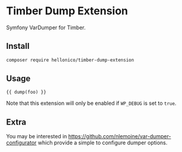 # Timber Dump Extension

Symfony VarDumper for Timber.

## Install

```bash
composer require hellonico/timber-dump-extension
```

## Usage

```twig
{{ dump(foo) }}
```

Note that this extension will only be enabled if `WP_DEBUG` is set to `true`.

## Extra

You may be interested in https://github.com/nlemoine/var-dumper-configurator which provide a simple to configure dumper options.
